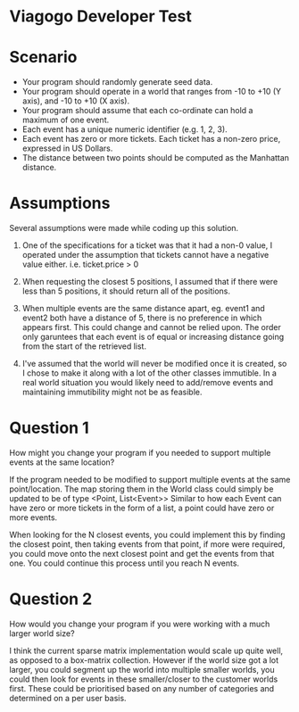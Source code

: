 # Viagogo Developer Test

# Scenario

- Your program should randomly generate seed data. 
- Your program should operate in a world that ranges from -10 to +10 (Y axis), and -10 to +10 (X axis).
- Your program should assume that each co-ordinate can hold a maximum of one event.
- Each event has a unique numeric identifier (e.g. 1, 2, 3).
- Each event has zero or more tickets. Each ticket has a non-zero price, expressed in US Dollars.
- The distance between two points should be computed as the Manhattan distance. 

# Assumptions
Several assumptions were made while coding up this solution.

1. One of the specifications for a ticket was that it had a non-0 value, I operated under the assumption that tickets cannot have a negative value either. i.e. ticket.price > 0

2. When requesting the closest 5 positions, I assumed that if there were less than 5 positions, it should return all of the positions.

3. When multiple events are the same distance apart, eg. event1 and event2 both have a distance of 5, there is no preference in which appears first. This could change and cannot be relied upon. The order only garuntees that each event is of equal or increasing distance going from the start of the retrieved list.

4. I've assumed that the world will never be modified once it is created, so I chose to make it along with a lot of the other classes immutible. In a real world situation you would likely need to add/remove events and maintaining immutibility might not be as feasible.

# Question 1

How might you change your program if you needed to support multiple events at the same location?

If the program needed to be modified to support multiple events at the same point/location. The map storing them in the World class could simply be updated to be of type <Point, List\<Event\>>
Similar to how each Event can have zero or more tickets in the form of a list, a point could have zero or more events.

When looking for the N closest events, you could implement this by finding the closest point, then taking events from that point, if more were required, you could move onto the next closest point and get the events from that one. You could continue this process until you reach N events.

# Question 2

How would you change your program if you were working with a much larger world size? 

I think the current sparse matrix implementation would scale up quite well, as opposed to a box-matrix collection. However if the world size got a lot larger, you could segment up the world into multiple smaller worlds, you could then look for events in these smaller/closer to the customer worlds first. These could be prioritised based on any number of categories and determined on a per user basis.
